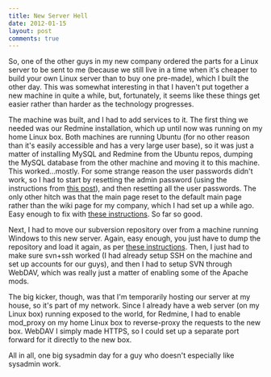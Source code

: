 ```yaml
---
title: New Server Hell
date: 2012-01-15
layout: post
comments: true
---
```

So, one of the other guys in my new company ordered the parts for a Linux server to be sent to me (because we still live in a time when it's cheaper to build your own Linux server than to buy one pre-made), which I built the other day. This was somewhat interesting in that I haven't put together a new machine in quite a while, but, fortunately, it seems like these things get easier rather than harder as the technology progresses.

The machine was built, and I had to add services to it. The first thing we needed was our Redmine installation, which up until now was running on my home Linux box. Both machines are running Ubuntu (for no other reason than it's easily accessible and has a very large user base), so it was just a matter of installing MySQL and Redmine from the Ubuntu repos, dumping the MySQL database from the other machine and moving it to this machine. This worked…mostly. For some strange reason the user passwords didn't work, so I had to start by resetting the admin password (using the instructions from [this post](http://www.redmine.org/boards/2/topics/3364)), and then resetting all the user passwords. The only other hitch was that the main page reset to the default main page rather than the wiki page for my company, which I had set up a while ago. Easy enough to fix with [these instructions](http://www.supermind.org/blog/830/change-redmine-homepage-to-project-page). So far so good.

Next, I had to move our subversion repository over from a machine running Windows to this new server. Again, easy enough, you just have to dump the repository and load it again, as per [these instructions](http://dotnot.org/blog/archives/2005/01/13/move-a-subversion-repository-from-one-machine-to-another/). Then, I just had to make sure svn+ssh worked (I had already setup SSH on the machine and set up accounts for our guys), and then I had to setup SVN through WebDAV, which was really just a matter of enabling some of the Apache mods.

The big kicker, though, was that I'm temporarily hosting our server at my house, so it's part of my network. Since I already have a web server (on my Linux box) running exposed to the world, for Redmine, I had to enable mod_proxy on my home Linux box to reverse-proxy the requests to the new box. WebDAV I simply made HTTPS, so I could set up a separate port forward for it directly to the new box.

All in all, one big sysadmin day for a guy who doesn't especially like sysadmin work.
